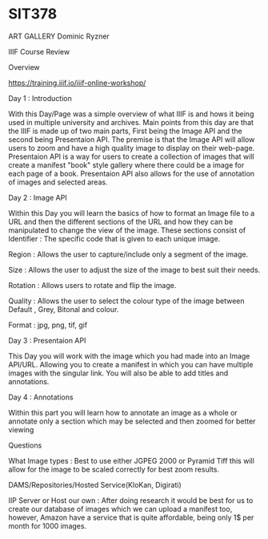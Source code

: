 # SIT378

ART GALLERY Dominic Ryzner

IIIF Course Review

Overview

<https://training.iiif.io/iiif-online-workshop/>

Day 1 : Introduction

With this Day/Page was a simple overview of what IIIF is and hows it being used in multiple
university and archives. Main points from this day are that the IIIF is made up of two main parts,
First being the Image API and the second being Presentaion API. The premise is that the Image API
will allow users to zoom and have a high quality image to display on their web-page. Presentaion API
is a way for users to create a collection of images that will create a manifest "book" style gallery
where there could be a image for each page of a book. Presentaion API also allows for the use of
annotation of images and selected areas.

Day 2 : Image API

Within this Day you will learn the basics of how to format an Image file to a URL and then the
different sections of the URL and how they can be manipulated to change the view of the image. These
sections consist of Identifier : The specific code that is given to each unique image.

Region : Allows the user to capture/include only a segment of the image.

Size : Allows the user to adjust the size of the image to best suit their needs.

Rotation : Allows users to rotate and flip the image.

Quality : Allows the user to select the colour type of the image between Default , Grey, Bitonal and
colour.

Format : jpg, png, tif, gif

Day 3 : Presentaion API

This Day you will work with the image which you had made into an Image API/URL. Allowing you to
create a manifest in which you can have multiple images with the singular link. You will also be
able to add titles and annotations.

Day 4 : Annotations

Within this part you will learn how to annotate an image as a whole or annotate only a section which
may be selected and then zoomed for better viewing

Questions

What Image types : Best to use either JGPEG 2000 or Pyramid Tiff this will allow for the image to be
scaled correctly for best zoom results.

DAMS/Repositories/Hosted Service(KloKan, Digirati)

IIP Server or Host our own : After doing research it would be best for us to create our database
of images which we can upload a manifest too, however, Amazon have a service that is quite
affordable, being only 1\$ per month for 1000 images.
